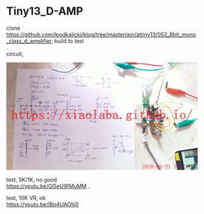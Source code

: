 # Tiny13_D-AMP
clone https://github.com/lpodkalicki/blog/tree/master/avr/attiny13/052_8bit_mono_class_d_amplifier, build to test  
.  
circuit,

![IMG_20200621_152131_xiaolaba0.jpg](IMG_20200621_152131_xiaolaba0.jpg)


test, 5K/1K, no good  
https://youtu.be/Gl5eU9fMuMM 
.  

test, 10K VR, ok  
https://youtu.be/lBp4UAOIjj0 
